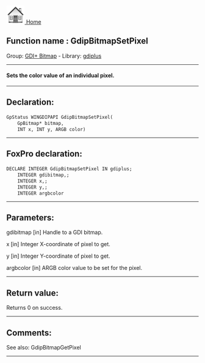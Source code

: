 [<img src="../../images/home.png"> Home ](https://github.com/VFPX/Win32API)  

## Function name : GdipBitmapSetPixel
Group: [GDI+ Bitmap](../../functions_group.md#GDIplus_Bitmap)  -  Library: [gdiplus](../../../libraries.md#gdiplus)  
***  


#### Sets the color value of an individual pixel.
***  


## Declaration:
```foxpro  
GpStatus WINGDIPAPI GdipBitmapSetPixel(
	GpBitmap* bitmap,
	INT x, INT y, ARGB color)  
```  
***  


## FoxPro declaration:
```foxpro  
DECLARE INTEGER GdipBitmapSetPixel IN gdiplus;
	INTEGER gdibitmap,;
	INTEGER x,;
	INTEGER y,;
	INTEGER argbcolor  
```  
***  


## Parameters:
gdibitmap
[in] Handle to a GDI bitmap.

x
[in] Integer X-coordinate of pixel to get.

y
[in] Integer Y-coordinate of pixel to get.

argbcolor
[in] ARGB color value to be set for the pixel.  
***  


## Return value:
Returns 0 on success.  
***  


## Comments:
See also: GdipBitmapGetPixel   
  
***  

